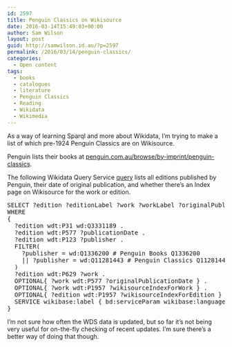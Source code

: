 ```yaml
---
id: 2597
title: Penguin Classics on Wikisource
date: 2016-03-14T15:49:03+00:00
author: Sam Wilson
layout: post
guid: http://samwilson.id.au/?p=2597
permalink: /2016/03/14/penguin-classics/
categories:
  - Open content
tags:
  - books
  - catalogues
  - literature
  - Penguin Classics
  - Reading
  - Wikidata
  - Wikimedia
---
```

As a way of learning Sparql and more about Wikidata, I&#8217;m trying to make a list of which pre-1924 Penguin Classics are on Wikisource.

Penguin lists their books at [penguin.com.au/browse/by-imprint/penguin-classics](https://www.penguin.com.au/browse/by-imprint/penguin-classics).

The following Wikidata Query Service [query](http://tinyurl.com/zcrgxxk) lists all editions published by Penguin, their date of original publication, and whether there&#8217;s an Index page on Wikisource for the work or edition.

<pre lang="sparql">SELECT ?edition ?editionLabel ?work ?workLabel ?originalPublicationDate ?wikisourceIndexForWork ?wikisourceIndexForEdition
WHERE
{
  ?edition wdt:P31 wd:Q3331189 .
  ?edition wdt:P577 ?publicationDate .
  ?edition wdt:P123 ?publisher .
  FILTER(
    ?publisher = wd:Q1336200 # Penguin Books Q1336200
    || ?publisher = wd:Q11281443 # Penguin Classics Q11281443
  )
  ?edition wdt:P629 ?work .
  OPTIONAL{ ?work wdt:P577 ?originalPublicationDate } .
  OPTIONAL{ ?work wdt:P1957 ?wikisourceIndexForWork } .
  OPTIONAL{ ?edition wdt:P1957 ?wikisourceIndexForEdition } .
  SERVICE wikibase:label { bd:serviceParam wikibase:language "en" }
}
</pre>

I&#8217;m not sure how often the WDS data is updated, but so far it&#8217;s not being very useful for on-the-fly checking of recent updates. I&#8217;m sure there&#8217;s a better way of doing that though.